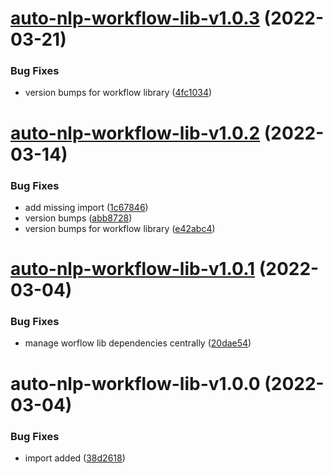 # [auto-nlp-workflow-lib-v1.0.3](https://github.com/fhswf/tagflip-autonlp/compare/auto-nlp-workflow-lib-v1.0.2...auto-nlp-workflow-lib-v1.0.3) (2022-03-21)


### Bug Fixes

* version bumps for workflow library ([4fc1034](https://github.com/fhswf/tagflip-autonlp/commit/4fc1034e13eca8989c6524d01243749cff8c429b))

# [auto-nlp-workflow-lib-v1.0.2](https://github.com/fhswf/tagflip-autonlp/compare/auto-nlp-workflow-lib-v1.0.1...auto-nlp-workflow-lib-v1.0.2) (2022-03-14)


### Bug Fixes

* add missing import ([1c67846](https://github.com/fhswf/tagflip-autonlp/commit/1c67846f7df135d8496240a55b80ef52432e05c0))
* version bumps ([abb8728](https://github.com/fhswf/tagflip-autonlp/commit/abb87286969da70bb6b54b0794fef7629ec63bfe))
* version bumps for workflow library ([e42abc4](https://github.com/fhswf/tagflip-autonlp/commit/e42abc4b7156a611195d65a15297f312c43819dd))

# [auto-nlp-workflow-lib-v1.0.1](https://github.com/fhswf/tagflip-autonlp/compare/auto-nlp-workflow-lib-v1.0.0...auto-nlp-workflow-lib-v1.0.1) (2022-03-04)


### Bug Fixes

* manage worflow lib dependencies centrally ([20dae54](https://github.com/fhswf/tagflip-autonlp/commit/20dae54cc9ca73b526e904c5d467bcc3628513b4))

# auto-nlp-workflow-lib-v1.0.0 (2022-03-04)


### Bug Fixes

* import added ([38d2618](https://github.com/fhswf/tagflip-autonlp/commit/38d26188657507e6f323333140b04b5d291e5edb))

